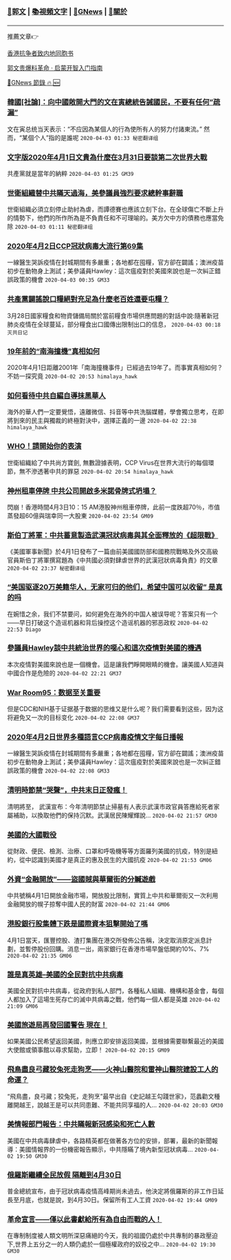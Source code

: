 ###  [:eagle:郭文](https://github.com/ourhimalayas/txt) | [:books:視頻文字](https://github.com/ourhimalayas/txt/blob/master/content/README.md) | [:newspaper:GNews](https://github.com/ourhimalayas/txt/blob/master/content/gnews/README.md) | [:pray:關於](https://github.com/ourhimalayas/home/tree/master/about)
---

推薦文章:point_right:

[香港抗争者致内地同胞书](https://github.com/ourhimalayas/news/blob/master/2019/08/a_letter_from_the_hong_kong_people.md)

[郭文贵爆料革命 · 启蒙开智入门指南](https://github.com/ourhimalayas/txt/issues/1)

[:newspaper:GNews 節錄 :fire: :new:](https://github.com/ourhimalayas/txt/blob/master/content/gnews/README.md) 



### [韓國[社論]：向中國敞開大門的文在寅總統告誡國民，不要有任何”疏漏”](/content/gnews/1/README.md)

文在寅总统当天表示：“不应因為某個人的行為使所有人的努力付諸東流。” 然而，“某個个人”指的是誰呢  `2020-04-03 01:33 秘密翻译组`

### [文字版2020年4月1日文貴為什麼在3月31日要談第二次世界大戰](/content/gnews/2/README.md)

共產黨就是當年的納粹  `2020-04-03 01:25 GM39`

### [世衛組織替中共瞞天過海，美參議員強烈要求總幹事辭職](/content/gnews/3/README.md)

世衛組織必須立刻停止助紂為虐，而譚德賽也應該立刻下台。在全球傷亡不斷上升的情勢下，他們的所作所為是不負責任和不可理喻的。美方欠中方的債務也應當免除  `2020-04-03 01:11 秘密翻译组`

### [2020年4月2日CCP冠狀病毒大流行第69集](/content/gnews/4/README.md)

一線醫生哭訴疫情在封城期間有多嚴重；各地都在囤糧，官方卻在闢謠；澳洲疫苗初步在動物身上測試；美參議員Hawley：這次瘟疫對於美國來說也是一次糾正錯誤政策的機會  `2020-04-03 00:35 GM33`

### [共產黨闢謠說口糧絕對充足為什麼老百姓還要屯糧？](/content/gnews/5/README.md)

3月28日國家糧食和物資儲備局關於當前糧食市場供應問題的對話中說:隨著新冠肺炎疫情在全球蔓延，部分糧食出口國傳出限制出口的信息，  `2020-04-03 00:18 灭共日记`

### [19年前的“南海撞機”真相如何](/content/gnews/6/README.md)

2020年4月1日距離2001年「南海撞機事件」已經過去19年了。而事實真相如何？ 不妨一探究竟  `2020-04-02 20:53 himalaya_hawk`

### [如何看待中共自編自導抹黑華人](/content/gnews/7/README.md)

海外的華人們一定要覺悟，遠離微信、抖音等中共洗腦媒體，學會獨立思考，在即將到來的民主與獨裁的終極對決中，選擇正義的一邊  `2020-04-02 22:38 himalaya_hawk`

### [WHO！請開始你的表演](/content/gnews/8/README.md)

世衛組織給了中共尚方寶劍, 無數證據表明，CCP Virus在世界大流行的每個環節，無不滲透著中共的罪惡  `2020-04-02 20:54 himalaya_hawk`

### [神州租車停牌 中共公司開啟多米諾骨牌式坍塌？](/content/gnews/9/README.md)

閃崩！香港時間4月3日10：15 AM港股神州租車停牌，此前一度跌超70％，市值蒸發超60億與瑞幸同一大股東  `2020-04-02 23:54 GM09`

### [斯伯丁將軍：中共蓄意製造武漢冠狀病毒與其全面釋放的《超限戰》](/content/gnews/10/README.md)

《美國軍事新聞》於4月1日發布了一篇由前美國國防部和國務院戰略及外交高級官員斯伯丁將軍撰寫題為《中共國必須對肆虐世界的武漢冠狀病毒負責》的文章  `2020-04-02 23:37 秘密翻译组`

### [“美国驱逐20万美籍华人，无家可归的他们，希望中国可以收留” 是真的吗](/content/gnews/11/README.md)

在婉惜之余，我们不禁要问，如何避免在海外的中国人被误导呢？答案只有一个——早日打破这个造谣机器和背后操控这个造谣机器的邪恶政权  `2020-04-02 22:53 Diago`

### [參議員Hawley談中共統治世界的噁心和這次疫情對美國的機遇](/content/gnews/12/README.md)

本次疫情對美國來說也是一個機會。這是讓我們睜開眼睛的機會。讓美國人知道與中國合作是危險的  `2020-04-02 22:21 GM37`

### [War Room95：数据至关重要](/content/gnews/13/README.md)

但是CDC和NIH基于证据基于数据的思维又是什么呢？我们需要看到这些，因为这将避免又一次的目标变化  `2020-04-02 22:08 GM37`

### [2020年4月2日世界多種語言CCP病毒疫情文字每日播報](/content/gnews/14/README.md)

一線醫生哭訴疫情在封城期間有多嚴重；各地都在囤糧，官方卻在闢謠；澳洲疫苗初步在動物身上測試；美參議員Hawley：這次瘟疫對於美國來說也是一次糾正錯誤政策的機會  `2020-04-02 22:08 GM33`

### [清明時節禁“哭聲”，中共末日正發瘋！](/content/gnews/15/README.md)

清明將至， 武漢宣布：今年清明節禁止掃墓有人表示武漢市政官員答應給死者家屬補助，以換取他們的保持沉默。武漢居民陳耀輝說...  `2020-04-02 21:57 GM30`

### [美國的大國戰役](/content/gnews/16/README.md)

從財政、便民、檢測、治療、口罩和呼吸機等等方面羅列美國的抗疫，特別是紐約，從中認識到美國才是真正的惠及民生的大國抗疫  `2020-04-02 21:53 GM06`

### [外資“金融開放”——盜國賊與華爾街的分贓遊戲](/content/gnews/17/README.md)

中共號稱4月1日開放金融市場，開放股比限制，實質上中共和華爾街又一次利用金融開放的幌子掠奪中國人民的財富  `2020-04-02 21:44 GM06`

### [港股銀行股集體下跌是國際資本狙擊開始了嗎](/content/gnews/18/README.md)

4月1日當天，匯豐控股、渣打集團在港交所發佈公告稱，決定取消原定派息計劃，並暫停股份回購。消息一出，兩家銀行在香港市場早盤低開約10%、7%  `2020-04-02 21:35 GM06`

### [誰是真英雄&#8211;美國的全民對抗中共病毒](/content/gnews/19/README.md)

美國全民對抗中共病毒，從政府到私人部門，各種私人組織、機構和基金會，每個人都加入了這場生死存亡的滅中共病毒之戰，他們每一個人都是英雄  `2020-04-02 21:09 GM06`

### [美國旅遊局再發回國警告 現在！](/content/gnews/20/README.md)

如果美國公民希望返回美國，則應立即安排返回美國，並根據需要聯繫最近的美國大使館或領事館以尋求幫助，立即！  `2020-04-02 20:15 GM09`

### [飛鳥盡良弓藏狡兔死走狗烹——火神山醫院和雷神山醫院建設工人的命運？](/content/gnews/21/README.md)

“飛鳥盡，良弓藏；狡兔死，走狗烹”最早出自《史記越王勾踐世家》，范蠡勸文種離開越王，說越王是可以共同患難、不能共同享福的人...  `2020-04-02 20:03 GM30`

### [美情報部門報告：中共瞞報新冠感染和死亡人數](/content/gnews/22/README.md)

美國在中共病毒肆虐中，各路精英都在做著各方位的安排，部署，最新的新聞報導：美國情報界的一份機密報告顯示，中共隱瞞了境內新型冠狀病毒...  `2020-04-02 19:50 GM30`

### [俄羅斯繼續全民放假 隔離到4月30日](/content/gnews/23/README.md)

普金總統宣布，由于冠狀病毒疫情高峰期尚未過去，他決定將俄羅斯的非工作日延長至月底，也就是說，到4月30日。保留所有工人工資  `2020-04-02 19:44 GM09`

### [革命宣言——僅以此書獻給所有為自由而戰的人！](/content/gnews/24/README.md)

在專制制度被人類文明所深惡痛絕的今天，我的祖國仍處於中共專制的暴政壓迫下,世界上五分之一的人類仍處於一個極權政府的奴役之中...  `2020-04-02 19:30 GM30`

